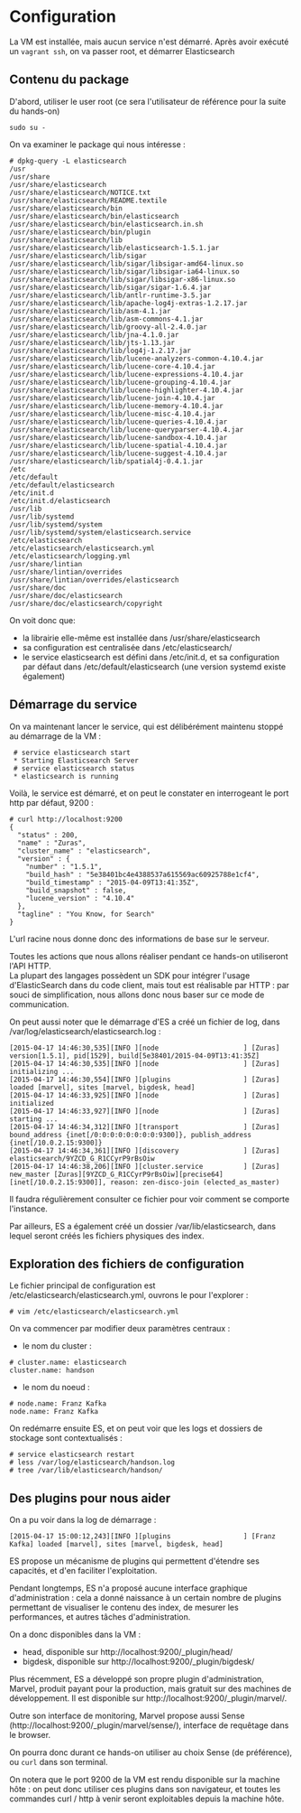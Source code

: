 # Configuration

La VM est installée, mais aucun service n'est démarré.
Après avoir exécuté un `vagrant ssh`, on va passer root, et démarrer Elasticsearch

## Contenu du package

D'abord, utiliser le user root (ce sera l'utilisateur de référence pour la suite du hands-on)

```
sudo su -
```

On va examiner le package qui nous intéresse :

```
# dpkg-query -L elasticsearch
/usr
/usr/share
/usr/share/elasticsearch
/usr/share/elasticsearch/NOTICE.txt
/usr/share/elasticsearch/README.textile
/usr/share/elasticsearch/bin
/usr/share/elasticsearch/bin/elasticsearch
/usr/share/elasticsearch/bin/elasticsearch.in.sh
/usr/share/elasticsearch/bin/plugin
/usr/share/elasticsearch/lib
/usr/share/elasticsearch/lib/elasticsearch-1.5.1.jar
/usr/share/elasticsearch/lib/sigar
/usr/share/elasticsearch/lib/sigar/libsigar-amd64-linux.so
/usr/share/elasticsearch/lib/sigar/libsigar-ia64-linux.so
/usr/share/elasticsearch/lib/sigar/libsigar-x86-linux.so
/usr/share/elasticsearch/lib/sigar/sigar-1.6.4.jar
/usr/share/elasticsearch/lib/antlr-runtime-3.5.jar
/usr/share/elasticsearch/lib/apache-log4j-extras-1.2.17.jar
/usr/share/elasticsearch/lib/asm-4.1.jar
/usr/share/elasticsearch/lib/asm-commons-4.1.jar
/usr/share/elasticsearch/lib/groovy-all-2.4.0.jar
/usr/share/elasticsearch/lib/jna-4.1.0.jar
/usr/share/elasticsearch/lib/jts-1.13.jar
/usr/share/elasticsearch/lib/log4j-1.2.17.jar
/usr/share/elasticsearch/lib/lucene-analyzers-common-4.10.4.jar
/usr/share/elasticsearch/lib/lucene-core-4.10.4.jar
/usr/share/elasticsearch/lib/lucene-expressions-4.10.4.jar
/usr/share/elasticsearch/lib/lucene-grouping-4.10.4.jar
/usr/share/elasticsearch/lib/lucene-highlighter-4.10.4.jar
/usr/share/elasticsearch/lib/lucene-join-4.10.4.jar
/usr/share/elasticsearch/lib/lucene-memory-4.10.4.jar
/usr/share/elasticsearch/lib/lucene-misc-4.10.4.jar
/usr/share/elasticsearch/lib/lucene-queries-4.10.4.jar
/usr/share/elasticsearch/lib/lucene-queryparser-4.10.4.jar
/usr/share/elasticsearch/lib/lucene-sandbox-4.10.4.jar
/usr/share/elasticsearch/lib/lucene-spatial-4.10.4.jar
/usr/share/elasticsearch/lib/lucene-suggest-4.10.4.jar
/usr/share/elasticsearch/lib/spatial4j-0.4.1.jar
/etc
/etc/default
/etc/default/elasticsearch
/etc/init.d
/etc/init.d/elasticsearch
/usr/lib
/usr/lib/systemd
/usr/lib/systemd/system
/usr/lib/systemd/system/elasticsearch.service
/etc/elasticsearch
/etc/elasticsearch/elasticsearch.yml
/etc/elasticsearch/logging.yml
/usr/share/lintian
/usr/share/lintian/overrides
/usr/share/lintian/overrides/elasticsearch
/usr/share/doc
/usr/share/doc/elasticsearch
/usr/share/doc/elasticsearch/copyright
```

On voit donc que:
- la librairie elle-même est installée dans /usr/share/elasticsearch
- sa configuration est centralisée dans /etc/elasticsearch/
- le service elasticsearch est défini dans /etc/init.d, et sa configuration par défaut dans /etc/default/elasticsearch (une version systemd existe également)

## Démarrage du service

On va maintenant lancer le service, qui est délibérément maintenu stoppé au démarrage de la VM :

```
 # service elasticsearch start
 * Starting Elasticsearch Server
 # service elasticsearch status
 * elasticsearch is running
```

Voilà, le service est démarré, et on peut le constater en interrogeant le port http par défaut, 9200 :

```
# curl http://localhost:9200
{
  "status" : 200,
  "name" : "Zuras",
  "cluster_name" : "elasticsearch",
  "version" : {
    "number" : "1.5.1",
    "build_hash" : "5e38401bc4e4388537a615569ac60925788e1cf4",
    "build_timestamp" : "2015-04-09T13:41:35Z",
    "build_snapshot" : false,
    "lucene_version" : "4.10.4"
  },
  "tagline" : "You Know, for Search"
}

```

L'url racine nous donne donc des informations de base sur le serveur.

Toutes les actions que nous allons réaliser pendant ce hands-on utiliseront l'API HTTP.  
La plupart des langages possèdent un SDK pour intégrer l'usage d'ElasticSearch dans du code client, mais tout est réalisable par HTTP : par souci de simplification, nous allons donc nous baser sur ce mode de communication.

On peut aussi noter que le démarrage d'ES a créé un fichier de log, dans /var/log/elasticsearch/elasticsearch.log :

```
[2015-04-17 14:46:30,535][INFO ][node                     ] [Zuras] version[1.5.1], pid[1529], build[5e38401/2015-04-09T13:41:35Z]
[2015-04-17 14:46:30,535][INFO ][node                     ] [Zuras] initializing ...
[2015-04-17 14:46:30,554][INFO ][plugins                  ] [Zuras] loaded [marvel], sites [marvel, bigdesk, head]
[2015-04-17 14:46:33,925][INFO ][node                     ] [Zuras] initialized
[2015-04-17 14:46:33,927][INFO ][node                     ] [Zuras] starting ...
[2015-04-17 14:46:34,312][INFO ][transport                ] [Zuras] bound_address {inet[/0:0:0:0:0:0:0:0:9300]}, publish_address {inet[/10.0.2.15:9300]}
[2015-04-17 14:46:34,361][INFO ][discovery                ] [Zuras] elasticsearch/9YZCD_G_R1CCyrP9rBsOiw
[2015-04-17 14:46:38,206][INFO ][cluster.service          ] [Zuras] new_master [Zuras][9YZCD_G_R1CCyrP9rBsOiw][precise64][inet[/10.0.2.15:9300]], reason: zen-disco-join (elected_as_master)
```

Il faudra régulièrement consulter ce fichier pour voir comment se comporte l'instance.

Par ailleurs, ES a également créé un dossier /var/lib/elasticsearch, dans lequel seront créés les fichiers physiques des index.

## Exploration des fichiers de configuration

Le fichier principal de configuration est /etc/elasticsearch/elasticsearch.yml, ouvrons le pour l'explorer :

```
# vim /etc/elasticsearch/elasticsearch.yml
```

On va commencer par modifier deux paramètres centraux :
- le nom du cluster :

```
# cluster.name: elasticsearch
cluster.name: handson
```

- le nom du noeud :

```
# node.name: Franz Kafka
node.name: Franz Kafka
```

On redémarre ensuite ES, et on peut voir que les logs et dossiers de stockage sont contextualisés :

```
# service elasticsearch restart
# less /var/log/elasticsearch/handson.log
# tree /var/lib/elasticsearch/handson/
```

## Des plugins pour nous aider

On a pu voir dans la log de démarrage :

```
[2015-04-17 15:00:12,243][INFO ][plugins                  ] [Franz Kafka] loaded [marvel], sites [marvel, bigdesk, head]
```

ES propose un mécanisme de plugins qui permettent d'étendre ses capacités, et d'en faciliter l'exploitation.

Pendant longtemps, ES n'a proposé aucune interface graphique d'administration : cela a donné naissance à un certain nombre de plugins permettant de visualiser le contenu des index, de mesurer les performances, et autres tâches d'administration.

On a donc disponibles dans la VM :
- head, disponible sur http://localhost:9200/_plugin/head/
- bigdesk, disponible sur http://localhost:9200/_plugin/bigdesk/

Plus récemment, ES a développé son propre plugin d'administration, Marvel, produit payant pour la production, mais gratuit sur des machines de développement. Il est disponible sur http://localhost:9200/_plugin/marvel/.

Outre son interface de monitoring, Marvel propose aussi Sense (http://localhost:9200/_plugin/marvel/sense/), interface de requêtage dans le browser.

On pourra donc durant ce hands-on utiliser au choix Sense (de préférence), ou `curl` dans son terminal.

On notera que le port 9200 de la VM est rendu disponible sur la machine hôte : on peut donc utiliser ces plugins dans son navigateur, et toutes les commandes curl / http à venir seront exploitables depuis la machine hôte.












